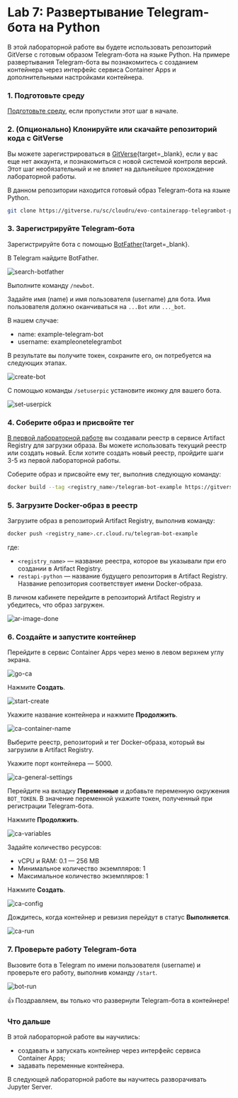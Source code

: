 # Lab 7: Развертывание Telegram-бота на Python

В этой лабораторной работе вы будете использовать репозиторий GitVerse с готовым образом Telegram-бота на языке Python. На примере развертывания Telegram-бота вы познакомитесь с созданием контейнера через интерфейс сервиса Container Apps и дополнительными настройками контейнера.

### 1. Подготовьте среду

[Подготовьте среду](/prerequisites), если пропустили этот шаг в начале. 

### 2. (Опционально) Клонируйте или скачайте репозиторий кода c GitVerse

Вы можете зарегистрироваться в [GitVerse](https://gitverse.ru/){target=_blank}, если у вас еще нет аккаунта, и познакомиться с новой системой контроля версий. Этот шаг необязательный и не влияет на дальнейшее прохождение лабораторной работы. 

В данном репозитории находится готовый образ Telegram-бота на языке Python.

```bash
git clone https://gitverse.ru/sc/cloudru/evo-containerapp-telegrambot-python-sample.git
``` 

### 3. Зарегистрируйте Telegram-бота

Зарегистрируйте бота с помощью [BotFather](https://t.me/BotFather){target=_blank}.

В Telegram найдите BotFather.

![search-botfather](images/lab3/search-botfather.png)

Выполните команду `/newbot`.

Задайте имя (name) и имя пользователя (username) для бота.
Имя пользователя должно оканчиваться на `...Bot` или `..._bot`.

В нашем случае: 

- name: example-telegram-bot
- username: exampleonetelegrambot

В результате вы получите токен, сохраните его, он потребуется на следующих этапах.

![create-bot](images/lab3/create-bot.png)

С помощью команды `/setuserpic` установите иконку для вашего бота.

![set-userpick](images/lab3/set-userpick.png)

### 4. Соберите образ и присвойте тег

[В первой лабораторной работе](/lab1) вы создавали реестр в сервисе Artifact Registry для загрузки образа.
Вы можете использовать текущий реестр или создать новый. Если хотите создать новый реестр, пройдите шаги 3-5 из первой лабораторной работы.  

Соберите образ и присвойте ему тег, выполнив следующую команду:

```bash
docker build --tag <registry_name>/telegram-bot-example https://gitverse.ru/sc/cloudru/evo-containerapp-telegrambot-python-sample.git#master --platform linux/amd64
```
### 5. Загрузите Docker-образ в реестр

Загрузите образ в репозиторий Artifact Registry, выполнив команду:

```bash
docker push <registry_name>.cr.cloud.ru/telegram-bot-example
```
где: 

- `<registry_name>` — название реестра, которое вы указывали при его создании в Artifact Registry.
- `restapi-python` — название будущего репозитория в Artifact Registry. Название репозитория соответствует имени Docker-образа. 

В личном кабинете перейдите в репозиторий Artifact Registry и убедитесь, что образ загружен.

![ar-image-done](images/lab3/ar-image-done.png)

### 6. Создайте и запустите контейнер

Перейдите в сервис Container Apps через меню в левом верхнем углу экрана.

![go-ca](images/lab3/go-ca.png)

Нажмите **Создать**.

![start-create](images/lab3/start-create.png)

Укажите название контейнера и нажмите **Продолжить**.

![ca-container-name](images/lab3/ca-container-name.png)

Выберите реестр, репозиторий и тег Docker-образа, который вы загрузили в Artifact Registry.

Укажите порт контейнера — 5000.

![ca-general-settings](images/lab3/ca-general-settings.png)

Перейдите на вкладку **Переменные** и добавьте переменную окружения `BOT_TOKEN`. В значение переменной укажите токен, полученный при регистрации Telegram-бота.

Нажмите **Продолжить**.

![ca-variables](images/lab3/ca-variables.png)

Задайте количество ресурсов:

- vCPU и RAM: 0.1 — 256 MB
- Минимальное количество экземпляров: 1
- Максимальное количество экземпляров: 1

Нажмите **Создать**.

![ca-config](images/lab3/ca-config.png)

Дождитесь, когда контейнер и ревизия перейдут в статус **Выполняется**.

![ca-run](images/lab3/ca-run.png)

### 7. Проверьте работу Telegram-бота

Вызовите бота в Telegram по имени пользователя (username) и проверьте его работу, выполнив команду `/start`.

![bot-run](images/lab3/bot-run.png)

👍 Поздравляем, вы только что развернули Telegram-бота в контейнере! 

### Что дальше

В этой лабораторной работе вы научились:

- создавать и запускать контейнер через интерфейс сервиса Container Apps;
- задавать переменные контейнера. 

В следующей лабораторной работе вы научитесь разворачивать Jupyter Server.